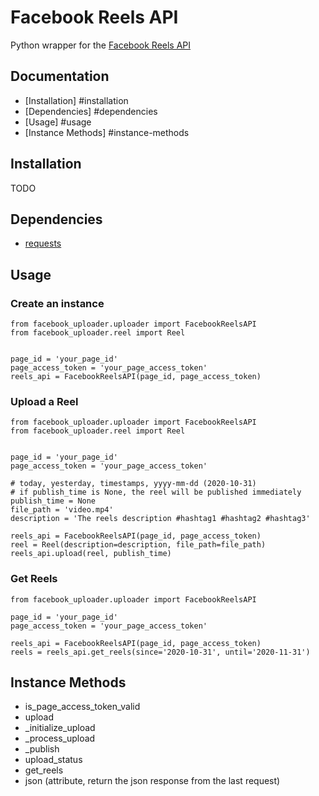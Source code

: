 # Facebook Reels API

Python wrapper for the [Facebook Reels API](https://developers.facebook.com/docs/video-api/guides/reels-publishing)

## Documentation

- [Installation] #installation 
- [Dependencies] #dependencies 
- [Usage] #usage
- [Instance Methods] #instance-methods

## Installation
TODO

## Dependencies
- [requests](https://pypi.org/project/requests/)

## Usage

### Create an instance
```
from facebook_uploader.uploader import FacebookReelsAPI
from facebook_uploader.reel import Reel


page_id = 'your_page_id'
page_access_token = 'your_page_access_token'
reels_api = FacebookReelsAPI(page_id, page_access_token)
```

### Upload a Reel
```
from facebook_uploader.uploader import FacebookReelsAPI
from facebook_uploader.reel import Reel


page_id = 'your_page_id'
page_access_token = 'your_page_access_token'

# today, yesterday, timestamps, yyyy-mm-dd (2020-10-31)
# if publish_time is None, the reel will be published immediately
publish_time = None
file_path = 'video.mp4'
description = 'The reels description #hashtag1 #hashtag2 #hashtag3'

reels_api = FacebookReelsAPI(page_id, page_access_token)
reel = Reel(description=description, file_path=file_path)
reels_api.upload(reel, publish_time)
```

### Get Reels
```
from facebook_uploader.uploader import FacebookReelsAPI

page_id = 'your_page_id'
page_access_token = 'your_page_access_token'

reels_api = FacebookReelsAPI(page_id, page_access_token)
reels = reels_api.get_reels(since='2020-10-31', until='2020-11-31')
```

## Instance Methods
- is_page_access_token_valid
- upload
- _initialize_upload
- _process_upload
- _publish
- upload_status
- get_reels
- json (attribute, return the json response from the last request)
